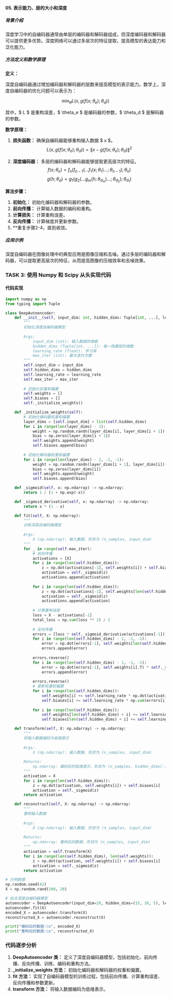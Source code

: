 
#### 05. 表示能力、层的大小和深度

##### 背景介绍
深度学习中的自编码器通常由单层的编码器和解码器组成，但深度编码器和解码器可以提供更多优势。深度网络可以通过多层次的特征提取，提高模型的表达能力和泛化能力。

##### 方法定义和数学原理
**定义：**

深度自编码器通过增加编码器和解码器的层数来提高模型的表示能力。数学上，深度自编码器的优化问题可以表示为：

$$
\min_{\theta} L(x, g(f(x; \theta_e); \theta_d))
$$

其中，$ L $ 是重构误差，$ \theta_e $ 是编码器的参数，$ \theta_d $ 是解码器的参数。

**数学原理：**

1. **损失函数：** 确保自编码器能够重构输入数据 $ x $。
   $$
   L(x, g(f(x; \theta_e); \theta_d)) = \|x - g(f(x; \theta_e); \theta_d)\|^2
   $$

2. **深度编码器：** 多层的编码器和解码器能够提取更高层次的特征。
   $$
   f(x; \theta_e) = f_n(f_{n-1}(...f_1(x; \theta_1)...; \theta_{n-1}); \theta_n)
   $$
   $$
   g(h; \theta_d) = g_1(g_2(...g_m(h; \theta_{d_m})...; \theta_{d_2}); \theta_{d_1})
   $$

**算法步骤：**

1. **初始化：** 初始化编码器和解码器的参数。
2. **前向传播：** 计算输入数据的编码和重构。
3. **计算损失：** 计算重构误差。
4. **反向传播：** 计算梯度并更新参数。
5. **重复步骤2-4，直到收敛。

##### 应用示例
深度自编码器在图像处理中的典型应用是图像压缩和去噪。通过多层的编码器和解码器，可以提取更高层次的特征，从而提高图像的压缩效率和去噪效果。

### TASK 3: 使用 Numpy 和 Scipy 从头实现代码

#### 代码实现

```python
import numpy as np
from typing import Tuple

class DeepAutoencoder:
    def __init__(self, input_dim: int, hidden_dims: Tuple[int, ...], learning_rate: float = 0.01, max_iter: int = 1000):
        """
        初始化深度自编码器模型
        
        Args:
            input_dim (int): 输入数据的维数
            hidden_dims (Tuple[int, ...]): 每一隐藏层的维数
            learning_rate (float): 学习率
            max_iter (int): 最大迭代次数
        """
        self.input_dim = input_dim
        self.hidden_dims = hidden_dims
        self.learning_rate = learning_rate
        self.max_iter = max_iter
        
        # 初始化权重和偏置
        self.weights = []
        self.biases = []
        self._initialize_weights()

    def _initialize_weights(self):
        # 初始化编码器权重和偏置
        layer_dims = [self.input_dim] + list(self.hidden_dims)
        for i in range(len(layer_dims) - 1):
            weight = np.random.randn(layer_dims[i], layer_dims[i + 1]) * 0.01
            bias = np.zeros(layer_dims[i + 1])
            self.weights.append(weight)
            self.biases.append(bias)
        
        # 初始化解码器权重和偏置
        for i in range(len(layer_dims) - 2, -1, -1):
            weight = np.random.randn(layer_dims[i + 1], layer_dims[i]) * 0.01
            bias = np.zeros(layer_dims[i])
            self.weights.append(weight)
            self.biases.append(bias)

    def _sigmoid(self, x: np.ndarray) -> np.ndarray:
        return 1 / (1 + np.exp(-x))

    def _sigmoid_derivative(self, x: np.ndarray) -> np.ndarray:
        return x * (1 - x)

    def fit(self, X: np.ndarray):
        """
        训练深度自编码器模型
        
        Args:
            X (np.ndarray): 输入数据，形状为 (n_samples, input_dim)
        """
        for _ in range(self.max_iter):
            # 前向传播
            activations = [X]
            for i in range(len(self.hidden_dims)):
                z = np.dot(activations[-1], self.weights[i]) + self.biases[i]
                activation = self._sigmoid(z)
                activations.append(activation)
            
            for i in range(len(self.hidden_dims)):
                z = np.dot(activations[-1], self.weights[len(self.hidden_dims) + i]) + self.biases[len(self.hidden_dims) + i]
                activation = self._sigmoid(z)
                activations.append(activation)
            
            # 计算重构误差
            loss = X - activations[-1]
            total_loss = np.sum(loss ** 2) / 2
            
            # 反向传播
            errors = [loss * self._sigmoid_derivative(activations[-1])]
            for i in range(len(self.hidden_dims) - 1, -1, -1):
                error = np.dot(errors[-1], self.weights[len(self.hidden_dims) + i].T) * self._sigmoid_derivative(activations[len(self.hidden_dims) + i])
                errors.append(error)
            
            errors.reverse()
            for i in range(len(self.hidden_dims) - 1, -1, -1):
                error = np.dot(errors[-1], self.weights[i].T) * self._sigmoid_derivative(activations[i])
                errors.append(error)
            
            errors.reverse()
            # 更新权重和偏置
            for i in range(len(self.hidden_dims)):
                self.weights[i] += self.learning_rate * np.dot(activations[i].T, errors[i])
                self.biases[i] += self.learning_rate * np.sum(errors[i], axis=0)
            
            for i in range(len(self.hidden_dims)):
                self.weights[len(self.hidden_dims) + i] += self.learning_rate * np.dot(activations[len(self.hidden_dims) + i].T, errors[len(self.hidden_dims) + i])
                self.biases[len(self.hidden_dims) + i] += self.learning_rate * np.sum(errors[len(self.hidden_dims) + i], axis=0)

    def transform(self, X: np.ndarray) -> np.ndarray:
        """
        将输入数据编码为低维表示
        
        Args:
            X (np.ndarray): 输入数据，形状为 (n_samples, input_dim)
        
        Returns:
            np.ndarray: 编码后的低维表示，形状为 (n_samples, hidden_dims[-1])
        """
        activation = X
        for i in range(len(self.hidden_dims)):
            z = np.dot(activation, self.weights[i]) + self.biases[i]
            activation = self._sigmoid(z)
        return activation

    def reconstruct(self, X: np.ndarray) -> np.ndarray:
        """
        重构输入数据
        
        Args:
            X (np.ndarray): 输入数据，形状为 (n_samples, input_dim)
        
        Returns:
            np.ndarray: 重构后的数据，形状为 (n_samples, input_dim)
        """
        activation = self.transform(X)
        for i in range(len(self.hidden_dims), len(self.weights)):
            z = np.dot(activation, self.weights[i]) + self.biases[i]
            activation = self._sigmoid(z)
        return activation

# 示例数据
np.random.seed(42)
X = np.random.rand(100, 20)

# 拟合深度自编码器模型
autoencoder = DeepAutoencoder(input_dim=20, hidden_dims=(15, 10, 5), learning_rate=0.01, max_iter=1000)
autoencoder.fit(X)
encoded_X = autoencoder.transform(X)
reconstructed_X = autoencoder.reconstruct(X)

print("编码后的数据:\n", encoded_X)
print("重构后的数据:\n", reconstructed_X)
```

### 代码逐步分析

1. **DeepAutoencoder 类：** 定义了深度自编码器模型，包括初始化、前向传播、反向传播、训练、编码和重构方法。
2. **_initialize_weights 方法：** 初始化编码器和解码器的权重和偏置。
3. **fit 方法：** 实现了自编码器模型的训练过程，包括前向传播、计算重构误差、反向传播和参数更新。
4. **transform 方法：** 将输入数据编码为低维表示。